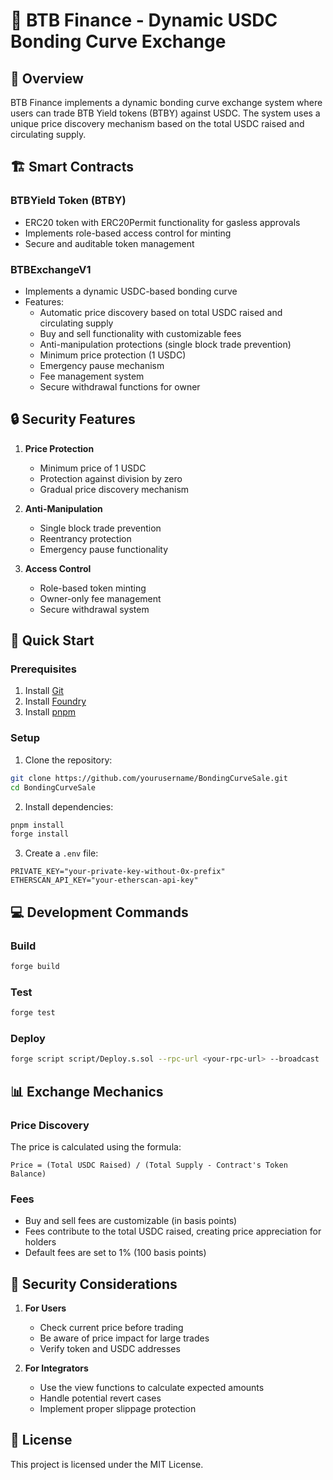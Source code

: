 # 🏦 BTB Finance - Dynamic USDC Bonding Curve Exchange

## 📄 Overview

BTB Finance implements a dynamic bonding curve exchange system where users can trade BTB Yield tokens (BTBY) against USDC. The system uses a unique price discovery mechanism based on the total USDC raised and circulating supply.

## 🏗 Smart Contracts

### BTBYield Token (BTBY)
- ERC20 token with ERC20Permit functionality for gasless approvals
- Implements role-based access control for minting
- Secure and auditable token management

### BTBExchangeV1
- Implements a dynamic USDC-based bonding curve
- Features:
  - Automatic price discovery based on total USDC raised and circulating supply
  - Buy and sell functionality with customizable fees
  - Anti-manipulation protections (single block trade prevention)
  - Minimum price protection (1 USDC)
  - Emergency pause mechanism
  - Fee management system
  - Secure withdrawal functions for owner

## 🔒 Security Features

1. **Price Protection**
   - Minimum price of 1 USDC
   - Protection against division by zero
   - Gradual price discovery mechanism

2. **Anti-Manipulation**
   - Single block trade prevention
   - Reentrancy protection
   - Emergency pause functionality

3. **Access Control**
   - Role-based token minting
   - Owner-only fee management
   - Secure withdrawal system

## 🚀 Quick Start

### Prerequisites

1. Install [Git](https://git-scm.com/downloads)
2. Install [Foundry](https://book.getfoundry.sh/getting-started/installation)
3. Install [pnpm](https://pnpm.io/installation)

### Setup

1. Clone the repository:
```bash
git clone https://github.com/yourusername/BondingCurveSale.git
cd BondingCurveSale
```

2. Install dependencies:
```bash
pnpm install
forge install
```

3. Create a `.env` file:
```env
PRIVATE_KEY="your-private-key-without-0x-prefix"
ETHERSCAN_API_KEY="your-etherscan-api-key"
```

## 💻 Development Commands

### Build
```bash
forge build
```

### Test
```bash
forge test
```

### Deploy
```bash
forge script script/Deploy.s.sol --rpc-url <your-rpc-url> --broadcast
```

## 📊 Exchange Mechanics

### Price Discovery
The price is calculated using the formula:
```
Price = (Total USDC Raised) / (Total Supply - Contract's Token Balance)
```

### Fees
- Buy and sell fees are customizable (in basis points)
- Fees contribute to the total USDC raised, creating price appreciation for holders
- Default fees are set to 1% (100 basis points)

## 🔐 Security Considerations

1. **For Users**
   - Check current price before trading
   - Be aware of price impact for large trades
   - Verify token and USDC addresses

2. **For Integrators**
   - Use the view functions to calculate expected amounts
   - Handle potential revert cases
   - Implement proper slippage protection

## 📝 License

This project is licensed under the MIT License.
